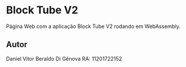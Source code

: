 # Block Tube V2

Página Web com a aplicação Block Tube V2 rodando em WebAssembly.

## Autor

Daniel Vitor Beraldo Di Gênova RA: 11201722152
